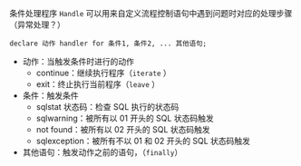 条件处理程序 `Handle` 可以用来自定义流程控制语句中遇到问题时对应的处理步骤（异常处理？）

```mysql
declare 动作 handler for 条件1, 条件2, ... 其他语句;
```

* 动作：当触发条件时进行的动作
    * continue：继续执行程序（`iterate` ​）
    * exit：终止执行当前程序（`leave` ​）
* 条件：触发条件
    * sqlstat 状态码：检查 SQL 执行的状态码
    * sqlwarning：被所有以 01 开头的 SQL 状态码触发
    * not found：被所有以 02 开头的 SQL 状态码触发
    * sqlexception：被所有不以 01 和 02 开头的 SQL 状态码触发
* 其他语句：触发动作之前的语句，（`finally`​）
